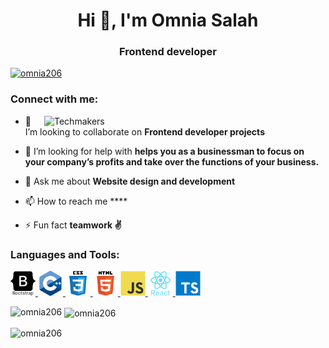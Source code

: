 <h1 align="center">Hi 👋, I'm Omnia Salah</h1>
<h3 align="center">Frontend developer</h3>

<p align="left"> <a href="https://github.com/ryo-ma/github-profile-trophy"><img src="https://github-profile-trophy.vercel.app/?username=omnia206" alt="omnia206" /></a> </p>

<h3 align="left">Connect with me:</h3>
<p align="left">
</p>
<p align="left"> <img src="https://techmakers.tech/wp-content/themes/TechMakers-WP/assets/img/hero-img.png" align="right" alt="Techmakers" width="450" /> </p>


- 👯 I’m looking to collaborate on **Frontend developer projects**

- 🤝 I’m looking for help with **helps you as a businessman to focus on your company’s profits and take over the functions of your business.**

- 💬 Ask me about **Website design and development**

- 📫 How to reach me ****

- ⚡ Fun fact **teamwork ✌️**

<h3 align="left">Languages and Tools:</h3>
<p align="left"> <a href="https://getbootstrap.com" target="_blank" rel="noreferrer"> <img src="https://raw.githubusercontent.com/devicons/devicon/master/icons/bootstrap/bootstrap-plain-wordmark.svg" alt="bootstrap" width="40" height="40"/> </a> <a href="https://www.w3schools.com/cpp/" target="_blank" rel="noreferrer"> <img src="https://raw.githubusercontent.com/devicons/devicon/master/icons/cplusplus/cplusplus-original.svg" alt="cplusplus" width="40" height="40"/> </a> <a href="https://www.w3schools.com/css/" target="_blank" rel="noreferrer"> <img src="https://raw.githubusercontent.com/devicons/devicon/master/icons/css3/css3-original-wordmark.svg" alt="css3" width="40" height="40"/> </a> <a href="https://www.w3.org/html/" target="_blank" rel="noreferrer"> <img src="https://raw.githubusercontent.com/devicons/devicon/master/icons/html5/html5-original-wordmark.svg" alt="html5" width="40" height="40"/> </a> <a href="https://developer.mozilla.org/en-US/docs/Web/JavaScript" target="_blank" rel="noreferrer"> <img src="https://raw.githubusercontent.com/devicons/devicon/master/icons/javascript/javascript-original.svg" alt="javascript" width="40" height="40"/> </a> <a href="https://reactjs.org/" target="_blank" rel="noreferrer"> <img src="https://raw.githubusercontent.com/devicons/devicon/master/icons/react/react-original-wordmark.svg" alt="react" width="40" height="40"/> </a> <a href="https://www.typescriptlang.org/" target="_blank" rel="noreferrer"> <img src="https://raw.githubusercontent.com/devicons/devicon/master/icons/typescript/typescript-original.svg" alt="typescript" width="40" height="40"/> </a> </p>

<p><img align="left" src="https://github-readme-stats.vercel.app/api/top-langs?username=omnia206&show_icons=true&locale=en&layout=compact" alt="omnia206" /></p>

<p>&nbsp;<img align="center" src="https://github-readme-stats.vercel.app/api?username=omnia206&show_icons=true&locale=en" alt="omnia206" /></p>

<p><img align="center" src="https://github-readme-streak-stats.herokuapp.com/?user=omnia206&" alt="omnia206" /></p>

